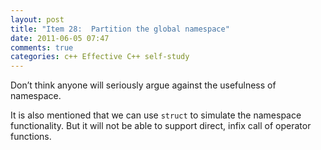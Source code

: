 ```yaml
---
layout: post
title: "Item 28:  Partition the global namespace"
date: 2011-06-05 07:47
comments: true
categories: c++ Effective C++ self-study
---
```


Don’t think anyone will seriously argue against the usefulness of namespace.


It is also mentioned that we can use ```struct``` to simulate the namespace functionality. But it will not be able to support direct, infix call of operator functions.

